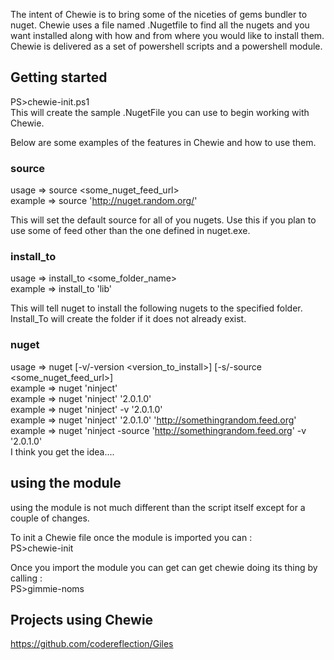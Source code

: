 The intent of Chewie is to bring some of the niceties of gems bundler to nuget. 
Chewie uses a file named .Nugetfile to find all the nugets and you want installed along with how and from where you would like to install them. Chewie is delivered as a set of powershell scripts and a powershell module.

## Getting started 
PS>chewie-init.ps1  
This will create the sample .NugetFile you can use to begin working with Chewie.  


Below are some examples of the features in Chewie and how to use them.  

### source 
usage =>  source <some_nuget_feed_url>  
example => source 'http://nuget.random.org/'  

This will set the default source for all of you nugets. Use this if you plan to use some of feed other than the one defined in nuget.exe. 

### install_to
usage => install_to <some_folder_name>  
example => install_to 'lib'  

This will tell nuget to install the following nugets to the specified folder. Install_To will create the folder if it does not already exist.

### nuget
usage => nuget <name> [-v/-version <version_to_install>] [-s/-source <some_nuget_feed_url>]  
example => nuget 'ninject'  
example => nuget 'ninject' '2.0.1.0'  
example => nuget 'ninject' -v '2.0.1.0'  
example => nuget 'ninject' '2.0.1.0' 'http://somethingrandom.feed.org'  
example => nuget 'ninject  -source 'http://somethingrandom.feed.org' -v '2.0.1.0'   
I think you get the idea....  

## using the module
using the module is not much different than the script itself except for a couple of changes.  

To init a Chewie file once the module is imported you can :  
PS>chewie-init

Once you import the module you can get can get chewie doing its thing by calling :  
PS>gimmie-noms

## Projects using Chewie
https://github.com/codereflection/Giles  

